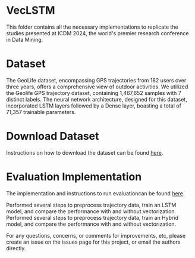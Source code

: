 # VecLSTM
This folder contains all the necessary implementations to replicate the studies presented at ICDM 2024, the world's premier research conference in Data Mining.
# Dataset
The GeoLife dataset, encompassing GPS trajectories from 182 users over three years, offers a comprehensive view of outdoor activities. We utilized the Geolife GPS trajectory dataset, containing 1,467,652 samples with 7 distinct labels. The neural network architecture, designed for this dataset, incorporated LSTM layers followed by a Dense layer, boasting a total of 71,357 trainable parameters.

# Download Dataset
Instructions on how to download the dataset can be found <a href="https://www.microsoft.com/en-us/download/details.aspx?id=52367">here</a>.

# Evaluation Implementation
The implementation and instructions to run evaluationcan be found <a href="https://anonymous.4open.science/r/VecLSTM-C91B">here</a>.

 Performed several steps to preprocess trajectory data, train an LSTM model, and compare the performance with and without vectorization.
 Performed several steps to preprocess trajectory data, train an Hybrid model, and compare the performance with and without vectorization.

For any questions, concerns, or comments for improvements, etc, please create an issue on the issues page for this project, or email the authors directly.
